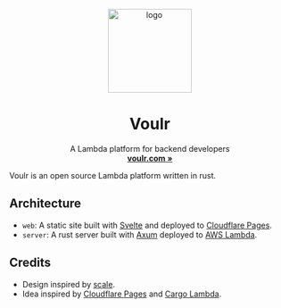 <p align="center">
  <p align="center">
   <img width="150" height="150" src="packages/assets/pngs/voulr-app-logo.png" alt="logo">
  </p>
	<h1 align="center"><b>Voulr</b></h1>
	<p align="center">
        A Lambda platform for backend developers
    <br />
    <a href="https://voulr.com"><strong>voulr.com »</strong></a>
</p>

Voulr is an open source Lambda platform written in rust.

## Architecture

-   `web`: A static site built with [Svelte](https://svelte.dev) and deployed to [Cloudflare Pages](https://pages.cloudflare.com).
-   `server`: A rust server built with [Axum](https://github.com/tokio-rs/axum) deployed to [AWS Lambda](https://aws.amazon.com/lambda).

## Credits

-   Design inspired by [scale](https://scale.com).
-   Idea inspired by [Cloudflare Pages](https://pages.cloudflare.com) and [Cargo Lambda](https://cargo-lambda.info).
